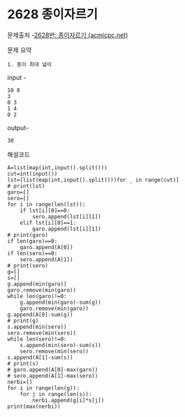 # 2628 종이자르기

문제출처 -[2628번: 종이자르기 (acmicpc.net)](https://www.acmicpc.net/problem/2628)

문제 요약 

 	1. 종이 최대 넓이

input - 

```
10 8
3
0 3
1 4
0 2
```

output-

```
30
```

해설코드 

```
A=list(map(int,input().split()))
cut=int(input())
lst=[list(map(int,input().split()))for _ in range(cut)]
# print(lst)
garo=[]
sero=[]
for i in range(len(lst)):
    if lst[i][0]==0:
        sero.append(lst[i][1])
    elif lst[i][0]==1:
        garo.append(lst[i][1])
# print(garo)
if len(garo)==0:
    garo.append(A[0])
if len(sero)==0:
    sero.append(A[1])
# print(sero)
g=[]
s=[]
g.append(min(garo))
garo.remove(min(garo))
while len(garo)!=0:
    g.append(min(garo)-sum(g))
    garo.remove(min(garo))
g.append(A[0]-sum(g))
# print(g)
s.append(min(sero))
sero.remove(min(sero))
while len(sero)!=0:
    s.append(min(sero)-sum(s))
    sero.remove(min(sero))
s.append(A[1]-sum(s))
# print(s)
# garo.append(A[0]-max(garo))
# sero.append(A[1]-max(sero))
nerbi=[]
for i in range(len(g)):
    for j in range(len(s)):
        nerbi.append(g[i]*s[j])
print(max(nerbi))

```

